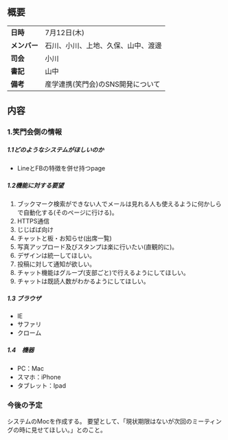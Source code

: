 ## 概要
|  |  |
| --- | --- |
| **日時** | 7月12日(木) |
| **メンバー** | 石川、小川、上地、久保、山中、渡邊 |
| **司会** | 小川 |
| **書記** | 山中 |
| **備考** | 産学連携(笑門会)のSNS開発について |

## 内容

### 1.笑門会側の情報
##### 1.1どのようなシステムがほしいのか
  + LineとFBの特徴を併せ持つpage


##### 1.2機能に対する要望
1. ブックマーク検索ができない人でメールは見れる人も使えるように何かしらで自動化する(そのページに行ける)。
2. HTTPS通信
3. じじばば向け
4. チャットと板・お知らせ(出席一覧)
5. 写真アップロード及びスタンプは楽に行いたい(直観的に)。
6. デザインは統一してほしい。
7. 投稿に対して通知が欲しい。
8. チャット機能はグループ(支部ごと)で行えるようにしてほしい。
9. チャットは既読人数がわかるようにしてほしい。

##### 1.3 ブラウザ
  + IE
  + サファリ
  + クローム

##### 1.4　機器
  + PC：Mac
  + スマホ：iPhone
  + タブレット：Ipad

### 今後の予定
システムのMocを作成する。
要望として、「現状期限はないが次回のミーティングの時に見せてほしい。」とのこと。
